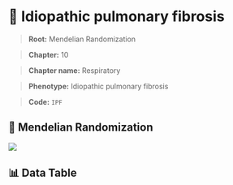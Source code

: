 # 🧪 Idiopathic pulmonary fibrosis

> **Root:** Mendelian Randomization

> **Chapter:** 10  

> **Chapter name:** Respiratory

> **Phenotype:** Idiopathic pulmonary fibrosis  

> **Code:** `IPF`

## 🧬 Mendelian Randomization  

<img src="/MR/Figures/Forward/IPF.png"/>

## 📊 Data Table

<CsvTableMRF src="/MR/Data/Forward/IPF.csv"/>
